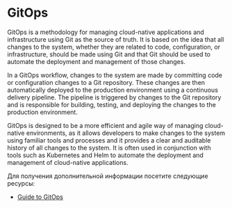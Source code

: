 # GitOps

GitOps is a methodology for managing cloud-native applications and infrastructure using Git as the source of truth. It is based on the idea that all changes to the system, whether they are related to code, configuration, or infrastructure, should be made using Git and that Git should be used to automate the deployment and management of those changes.

In a GitOps workflow, changes to the system are made by committing code or configuration changes to a Git repository. These changes are then automatically deployed to the production environment using a continuous delivery pipeline. The pipeline is triggered by changes to the Git repository and is responsible for building, testing, and deploying the changes to the production environment.

GitOps is designed to be a more efficient and agile way of managing cloud-native environments, as it allows developers to make changes to the system using familiar tools and processes and it provides a clear and auditable history of all changes to the system. It is often used in conjunction with tools such as Kubernetes and Helm to automate the deployment and management of cloud-native applications.

Для получения дополнительной информации посетите следующие ресурсы:

- [Guide to GitOps](https://www.weave.works/technologies/gitops/)
